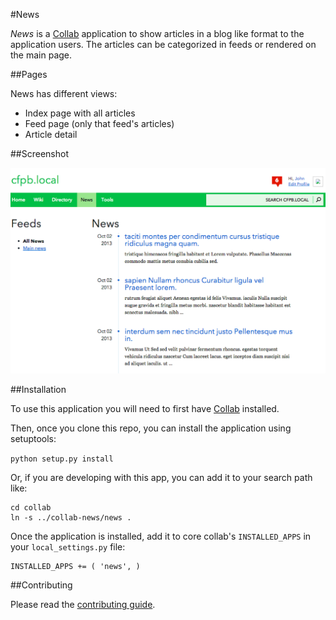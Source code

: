 #News

*News* is a [Collab](https://github.com/cfpb/collab) application to show articles in a blog like format to the application users.
The articles can be categorized in feeds or rendered on the main page.


##Pages

News has different views:

* Index page with all articles
* Feed page (only that feed's articles)
* Article detail

##Screenshot

![index page](screenshots/main.png "Index Page")

##Installation

To use this application you will need to first have [Collab](https://github.com/cfpb/collab) installed.

Then, once you clone this repo, you can install the application using setuptools:

`python setup.py install`

Or, if you are developing with this app, you can add it to your search path like:

```
cd collab
ln -s ../collab-news/news .
```

Once the application is installed, add it to core collab's `INSTALLED_APPS` in your `local_settings.py` file:

```
INSTALLED_APPS += ( 'news', )
```

##Contributing

Please read the [contributing guide](./CONTRIBUTING.md).